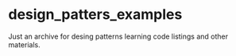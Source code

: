 # design_patters_examples
Just an archive for desing patterns learning code listings and other materials.
